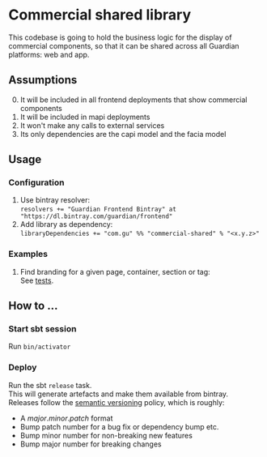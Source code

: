 # Commercial shared library

This codebase is going to hold the business logic for the display of commercial components, so that it can be shared across all Guardian platforms: web and app.

## Assumptions
0. It will be included in all frontend deployments that show commercial components
0. It will be included in mapi deployments 
0. It won't make any calls to external services
0. Its only dependencies are the capi model and the facia model

## Usage

### Configuration
1. Use bintray resolver:  
   `resolvers += "Guardian Frontend Bintray" at "https://dl.bintray.com/guardian/frontend"`
1. Add library as dependency:  
   `libraryDependencies += "com.gu" %% "commercial-shared" % "<x.y.z>"`

### Examples
1. Find branding for a given page, container, section or tag:  
   See [tests](src/test/scala/com/gu/commercial/branding/BrandingFinderSpec.scala).

## How to ...

### Start sbt session
Run `bin/activator`

### Deploy
Run the sbt `release` task.  
This will generate artefacts and make them available from bintray.  
Releases follow the [semantic versioning](http://semver.org/) policy, which is roughly:

* A *major*.*minor*.*patch* format  
* Bump patch number for a bug fix or dependency bump etc.  
* Bump minor number for non-breaking new features  
* Bump major number for breaking changes  

